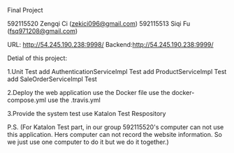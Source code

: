Final Project

592115520 Zengqi Ci (zekici096@gmail.com)
592115513 Siqi Fu (fsq971208@gmail.com)

URL: http://54.245.190.238:9998/
Backend:http://54.245.190.238:9999/

Detial of this project:

1.Unit Test
     add AuthenticationServiceImpl Test
     add ProductServiceImpl Test
     add SaleOrderServiceImpl Test
     
2.Deploy the web application
     use the Docker file
     use the docker-compose.yml
     use the .travis.yml
     
3.Provide the system test
     use Katalon Test Respository
     
     
  P.S. (For Katalon Test part, in our group 592115520's computer can not use this application. Hers computer can not record the website information. So we just use one computer to do it but we do it together.) 
